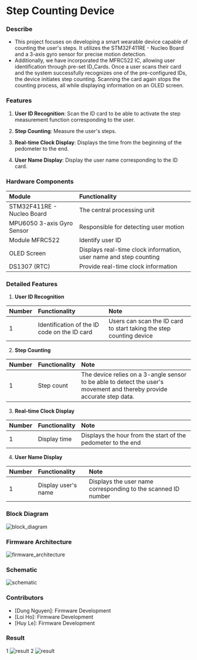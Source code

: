 # Step Counting Device

### Describe

- This project focuses on developing a smart wearable device capable of counting the user's steps. It utilizes the STM32F411RE - Nucleo Board and a 3-axis gyro sensor for precise motion detection. 
- Additionally, we have incorporated the MFRC522 IC, allowing user identification through pre-set ID_Cards. Once a user scans their card and the system successfully recognizes one of the pre-configured IDs, the device initiates step counting. Scanning the card again stops the counting process, all while displaying information on an OLED screen.

### Features

1. **User ID Recognition**: Scan the ID card to be able to activate the step measurement function corresponding to the user.

2. **Step Counting**: Measure the user's steps.

3. **Real-time Clock Display**: Displays the time from the beginning of the pedometer to the end.

4. **User Name Display**: Display the user name corresponding to the ID card.

### Hardware Components

| **Module** | **Functionality** |
|:------|:-----|
| STM32F411RE - Nucleo Board  | The central processing unit|
| MPU6050 3-axis Gyro Sensor   | Responsible for detecting user motion |
| Module MFRC522 | Identify user ID|
| OLED Screen | Displays real-time clock information, user name and step counting |
| DS1307 (RTC) | Provide real-time clock information |

### Detailed Features

1. **User ID Recognition**

| **Number** | **Functionality** | **Note** |
|:------|:-----|:-----|
| 1  | Identification of the ID code on the ID card | Users can scan the ID card to start taking the step counting device | 

2. **Step Counting**

| **Number** | **Functionality** | **Note** |
|:------|:-----|:-----|
| 1  | Step count | The device relies on a 3-angle sensor to be able to detect the user's movement and thereby provide accurate step data. | 

3. **Real-time Clock Display**

| **Number** | **Functionality** | **Note** |
|:------|:-----|:-----|
| 1  | Display time | Displays the hour from the start of the pedometer to the end | 

4. **User Name Display**

| **Number** | **Functionality** | **Note** |
|:------|:-----|:-----|
| 1  | Display user's name | Displays the user name corresponding to the scanned ID number | 

### Block Diagram

![block_diagram](project_document/block_diagram.png)

### Firmware Architecture

![firmware_architecture](project_document/fw_architecture.png)

### Schematic

![schematic](project_document/schematic.png)

### Contributors

- [Dung Nguyen]: Firmware Development
- [Loi Ho]: Firmware Development
- [Huy Le]: Firmware Development

### Result 
1 
![result](project_document/result1.jpg)
2
![result](project_document/result2.jpg)